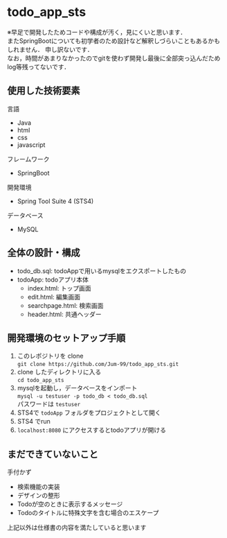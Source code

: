 # todo_app_sts

※早足で開発したためコードや構成が汚く，見にくいと思います．  
またSpringBootについても初学者のため設計など解釈しづらいこともあるかもしれません．
申し訳ないです．  
なお，時間があまりなかったのでgitを使わず開発し最後に全部突っ込んだためlog等残ってないです．

## 使用した技術要素

言語
- Java
- html
- css
- javascript

フレームワーク
- SpringBoot

開発環境
- Spring Tool Suite 4 (STS4)

データベース
- MySQL

## 全体の設計・構成

- todo_db.sql: todoAppで用いるmysqlをエクスポートしたもの
- todoApp: todoアプリ本体
  - index.html: トップ画面
  - edit.html: 編集画面
  - searchpage.html: 検索画面
  - header.html: 共通ヘッダー

## 開発環境のセットアップ手順

1. このレポジトリを clone  
`git clone https://github.com/Jum-99/todo_app_sts.git`
2. clone したディレクトリに入る  
`cd todo_app_sts`
3. mysqlを起動し，データベースをインポート  
`mysql -u testuser -p todo_db < todo_db.sql`  
パスワードは `testuser`
4. STS4で `todoApp` フォルダをプロジェクトとして開く
5. STS4 でrun
6. `localhost:8080` にアクセスするとtodoアプリが開ける

## まだできていないこと

手付かず
- 検索機能の実装
- デザインの整形
- Todoが空のときに表示するメッセージ
- Todoのタイトルに特殊文字を含む場合のエスケープ

上記以外は仕様書の内容を満たしていると思います
